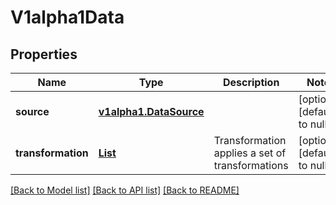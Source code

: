 # V1alpha1Data
## Properties

Name | Type | Description | Notes
------------ | ------------- | ------------- | -------------
**source** | [**v1alpha1.DataSource**](v1alpha1.DataSource.md) |  | [optional] [default to null]
**transformation** | [**List**](v1alpha1.TransformationStep.md) | Transformation applies a set of transformations | [optional] [default to null]

[[Back to Model list]](../README.md#documentation-for-models) [[Back to API list]](../README.md#documentation-for-api-endpoints) [[Back to README]](../README.md)

